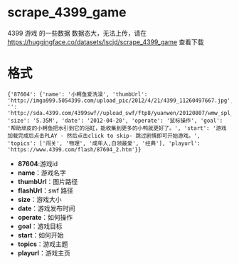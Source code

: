 # scrape_4399_game

4399 游戏 的一些数据
数据态大，无法上传，请在
https://huggingface.co/datasets/lscjd/scrape_4399_game 查看下载

#  格式
```
{'87604': {'name': '小鳄鱼爱洗澡', 'thumbUrl': 'http://imga999.5054399.com/upload_pic/2012/4/21/4399_11260497667.jpg', '': 'http://sda.4399.com/4399swf//upload_swf/ftp8/yuanwen/20120807/wmw_spl_act_wheresmywater/zx_game7.htm', 'size': '5.35M', 'date': '2012-04-20', 'operate': '鼠标操作', 'goal': '帮助顽皮的小鳄鱼把水引到它的浴缸，能收集到更多的小鸭就更好了。', 'start': '游戏加载完成后点击PLAY - 然后点击click to skip- 跳过剧情即可开始游戏。', 'topics': ['闯关', '物理', '成年人,白领最爱', '经典'], 'playurl': 'https://www.4399.com/flash/87604_2.htm'}}
```
+ **87604**:游戏id
+ **name**：游戏名字
+ **thumbUrl**：图片路径
+ **flashUrl**：swf 路径
+ **size**：游戏大小
+ **date**：游戏发布时间
+ **operate**：如何操作
+ **goal**：游戏目标
+ **start**：如何开始
+ **topics**：游戏主题
+ **playurl**：游戏主页
